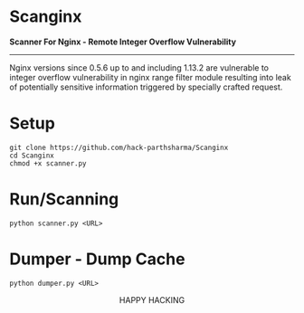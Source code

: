 # Scanginx
**Scanner For Nginx - Remote Integer Overflow Vulnerability**

---

Nginx versions since 0.5.6 up to and including 1.13.2 are vulnerable to integer overflow vulnerability in nginx range filter module resulting into leak of potentially sensitive information triggered by specially crafted request.

# Setup
    git clone https://github.com/hack-parthsharma/Scanginx
    cd Scanginx
    chmod +x scanner.py
 
 # Run/Scanning
    python scanner.py <URL>
 # Dumper - Dump Cache
    python dumper.py <URL>
    
    
 <p align="center">
 HAPPY HACKING
</p>
 
